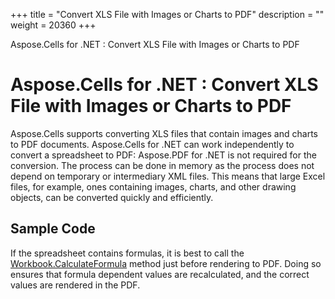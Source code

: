 +++
title = "Convert XLS File with Images or Charts to PDF" 
description = "" 
weight = 20360 
+++

Aspose.Cells for .NET : Convert XLS File with Images or Charts to PDF  

# Aspose.Cells for .NET : Convert XLS File with Images or Charts to PDF


Aspose.Cells supports converting XLS files that contain images and charts to PDF documents. Aspose.Cells for .NET can work independently to convert a spreadsheet to PDF: Aspose.PDF for .NET is not required for the conversion. The process can be done in memory as the process does not depend on temporary or intermediary XML files. This means that large Excel files, for example, ones containing images, charts, and other drawing objects, can be converted quickly and efficiently.

## Sample Code

If the spreadsheet contains formulas, it is best to call the [Workbook.CalculateFormula](https://apireference.aspose.com/net/cells/aspose.cells/workbook/methods/calculateformula) method just before rendering to PDF. Doing so ensures that formula dependent values are recalculated, and the correct values are rendered in the PDF.

